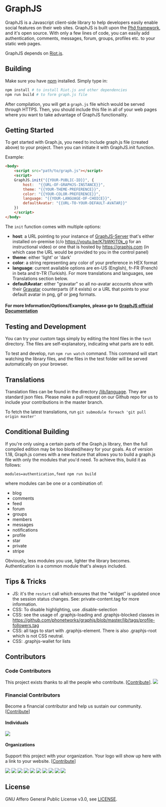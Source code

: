 # GraphJS

GraphJS is a Javascript client-side library to help developers easily enable social features on their web sites. GraphJS is built upon the [Phở framework](https://github.com/phonetworks/pho-microkernel), and it's open source. With only a few lines of code, you can easily add authentication, comments, messages, forum, groups, profiles etc. to your static web pages. 

GraphJS depends on [Riot.js](https://riot.js.org/). 

## Building

Make sure you have [npm](https://www.npmjs.com/) installed. Simply type in:

```sh
npm install # to install Riot.js and other dependencies
npm run build # to form graph.js file
```

After compilation, you will get a ```graph.js``` file which would be served through HTTPS. Then, you should include this file in all of your web pages where you want to take advantage of GraphJS functionality. 

## Getting Started

To get started with Graph.js, you need to include graph.js file (created above) to your project. Then you can initiate it with GraphJS.init function.

Example:
```html
<body>
    <script src="path/to/graph.js"></script>
    <script>
    GraphJS.init("{{YOUR-PUBLIC-ID}}", {
        host:  "{{URL-OF-GRAPHJS-INSTANCE}}",
        theme: "{{YOUR-THEME-PREFERENCE}}",
        color: "{{YOUR-COLOR-PREFERENCE}}",
        language: "{{YOUR-LANGUAGE-OF-CHOICE}}",
        defaultAvatar: "{{URL-TO-YOUR-DEFAULT-AVATAR}}"
    })
    </script>
</body>
```
The `init` function comes with multiple options:
* **host**: a URL pointing to your instance of [GraphJS-Server](https://github.com/phonetworks/graphjs-server) that's either installed on-premise (c/o https://youtu.be/K7bWKlT0k_g for an instructional video) or one that is hosted by https://graphjs.com (in which case the URL would be provided to you in the control panel)
* **theme**: either 'light' or 'dark'
* **color**: a string representing any color of your preference in HEX format
* **language**: current available options are en-US (English), fr-FR (French) in beta and tr-TR (Turkish). For more translations and languages, see Translations section below.
* **defaultAvatar**: either "gravatar" so all no-avatar accounts show with their [Gravatar](https://en.gravatar.com/) counterparts (if it exists) or a URL that points to your default avatar in png, gif or jpeg formats.

#### For more Information/Options/Examples, please go to [GraphJS official Documentation](https://graphjs.com/docs)

## Testing and Development

You can try your custom tags simply by editing the html files in the ```test``` directory. The files are self-explanatory, indicating what parts are to edit.

To test and develop, run ```npm run watch``` command. This command will start watching 
the library files, and the files in the test folder will be served automatically on 
your browser.

## Translations

Translation files can be found in the directory [/lib/language](https://github.com/phonetworks/graphjs/tree/master/lib/language). They are standard json files. Please make a pull request on our Github repo for us to include your contributions in the master branch.

To fetch the latest translations, run `git submodule foreach 'git pull origin master'`

## Conditional Building

If you're only using a certain parts of the Graph.js library, then the full compiled edition may be too bloated/heavy for your goals. As of version 1.18, Graph.js comes with a new feature that allows you to build a graph.js file with only the modules that you'd need. To achieve this, build it as follows:

`modules=authentication,feed npm run build`

where modules can be one or a combination of:

* blog
* comments
* feed
* forum
* groups
* members
* messages
* notifications
* profile
* star
* private
* stripe

Obviously, less modules you use, lighter the library becomes. Authentication is a common module that's always included.

## Tips & Tricks

* JS: it's the ```restart``` call which ensures that the "widget" is updated once the session status changes. See: private-content.tag for more information.
* CSS: To disable highlighting, use .disable-selection
* CSS: see the usage of .graphjs-loading and .graphjs-blocked classes in https://github.com/phonetworks/graphjs/blob/master/lib/tags/profile-followers.tag
* CSS: all tags to start with .graphjs-element. There is also .graphjs-root which is not CSS neutral.
* CSS: .graphjs-wallet for lists

## Contributors

### Code Contributors

This project exists thanks to all the people who contribute. [[Contribute](CONTRIBUTING.md)].
<a href="https://github.com/phonetworks/graphjs/graphs/contributors"><img src="https://opencollective.com/risg/contributors.svg?width=890&button=false" /></a>

### Financial Contributors

Become a financial contributor and help us sustain our community. [[Contribute](https://opencollective.com/risg/contribute)]

#### Individuals

<a href="https://opencollective.com/risg"><img src="https://opencollective.com/risg/individuals.svg?width=890"></a>

#### Organizations

Support this project with your organization. Your logo will show up here with a link to your website. [[Contribute](https://opencollective.com/risg/contribute)]

<a href="https://opencollective.com/risg/organization/0/website"><img src="https://opencollective.com/risg/organization/0/avatar.svg"></a>
<a href="https://opencollective.com/risg/organization/1/website"><img src="https://opencollective.com/risg/organization/1/avatar.svg"></a>
<a href="https://opencollective.com/risg/organization/2/website"><img src="https://opencollective.com/risg/organization/2/avatar.svg"></a>
<a href="https://opencollective.com/risg/organization/3/website"><img src="https://opencollective.com/risg/organization/3/avatar.svg"></a>
<a href="https://opencollective.com/risg/organization/4/website"><img src="https://opencollective.com/risg/organization/4/avatar.svg"></a>
<a href="https://opencollective.com/risg/organization/5/website"><img src="https://opencollective.com/risg/organization/5/avatar.svg"></a>
<a href="https://opencollective.com/risg/organization/6/website"><img src="https://opencollective.com/risg/organization/6/avatar.svg"></a>
<a href="https://opencollective.com/risg/organization/7/website"><img src="https://opencollective.com/risg/organization/7/avatar.svg"></a>
<a href="https://opencollective.com/risg/organization/8/website"><img src="https://opencollective.com/risg/organization/8/avatar.svg"></a>
<a href="https://opencollective.com/risg/organization/9/website"><img src="https://opencollective.com/risg/organization/9/avatar.svg"></a>

## License

GNU Affero General Public License v3.0, see [LICENSE](https://github.com/phonetworks/graphjs/blob/master/LICENSE).
